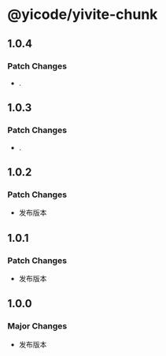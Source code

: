 # @yicode/yivite-chunk

## 1.0.4

### Patch Changes

-   .

## 1.0.3

### Patch Changes

-   .

## 1.0.2

### Patch Changes

-   发布版本

## 1.0.1

### Patch Changes

-   发布版本

## 1.0.0

### Major Changes

-   发布版本
